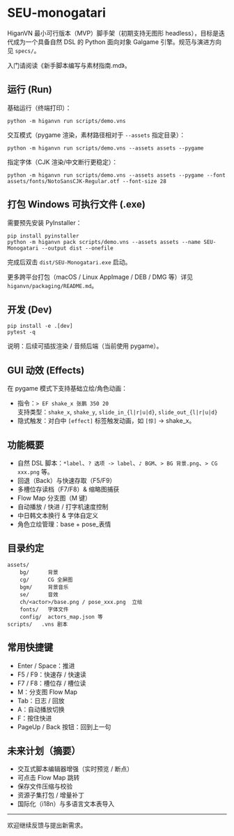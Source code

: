 # SEU-monogatari

HiganVN 最小可行版本（MVP）脚手架（初期支持无图形 headless），目标是迭代成为一个具备自然 DSL 的 Python 面向对象 Galgame 引擎。规范与演进方向见 `specs/`。

入门请阅读《新手脚本编写与素材指南.md》。

## 运行 (Run)

基础运行（终端打印）：
```
python -m higanvn run scripts/demo.vns
```

交互模式（pygame 渲染，素材路径相对于 `--assets` 指定目录）：
```
python -m higanvn run scripts/demo.vns --assets assets --pygame
```

指定字体（CJK 渲染/中文断行更稳定）：
```
python -m higanvn run scripts/demo.vns --assets assets --pygame --font assets/fonts/NotoSansCJK-Regular.otf --font-size 28
```

## 打包 Windows 可执行文件 (.exe)

需要预先安装 PyInstaller：
```
pip install pyinstaller
python -m higanvn pack scripts/demo.vns --assets assets --name SEU-Monogatari --output dist --onefile
```
完成后双击 `dist/SEU-Monogatari.exe` 启动。

更多跨平台打包（macOS / Linux AppImage / DEB / DMG 等）详见 `higanvn/packaging/README.md`。

## 开发 (Dev)
```
pip install -e .[dev]
pytest -q
```

说明：后续可插拔渲染 / 音频后端（当前使用 pygame）。

## GUI 动效 (Effects)

在 pygame 模式下支持基础立绘/角色动画：
- 指令：`> EF shake_x 张鹏 350 20`  
	支持类型：`shake_x`, `shake_y`, `slide_in_{l|r|u|d}`, `slide_out_{l|r|u|d}`
- 隐式触发：对白中 `[effect]` 标签触发动画，如 `[惊]` → shake_x。

## 功能概要
- 自然 DSL 脚本：`*label`、`? 选项 -> label`、`♪ BGM`、`> BG 背景.png`、`> CG xxx.png` 等。
- 回退（Back）与快速存取（F5/F9）
- 多槽位存读档（F7/F8）& 缩略图捕获
- Flow Map 分支图（M 键）
- 自动播放 / 快进 / 打字机速度控制
- 中日韩文本换行 & 字体自定义
- 角色立绘管理：base + pose_表情

## 目录约定
```
assets/
	bg/      背景
	cg/      CG 全屏图
	bgm/     背景音乐
	se/      音效
	ch/<actor>/base.png / pose_xxx.png  立绘
	fonts/   字体文件
	config/  actors_map.json 等
scripts/   .vns 剧本
```

## 常用快捷键
- Enter / Space：推进
- F5 / F9：快速存 / 快速读
- F7 / F8：槽位存 / 槽位读
- M：分支图 Flow Map
- Tab：日志 / 回放
- A：自动播放切换
- F：按住快进
- PageUp / Back 按钮：回到上一句

## 未来计划（摘要）
- 交互式脚本编辑器增强（实时预览 / 断点）
- 可点击 Flow Map 跳转
- 保存文件压缩与校验
- 资源子集打包 / 增量补丁
- 国际化（i18n）与多语言文本表导入

---
欢迎继续反馈与提出新需求。

